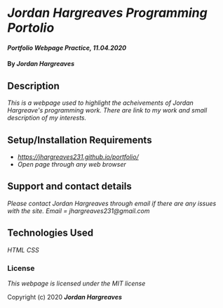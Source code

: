 # _Jordan Hargreaves Programming Portolio_

#### _Portfolio Webpage Practice, 11.04.2020_

#### By _**Jordan Hargreaves**_

## Description

_This is a webpage used to highlight the acheivements of Jordan Hargreave's programming work. There are link to my work and small description of my interests._

## Setup/Installation Requirements

* _https://jhargreaves231.github.io/portfolio/_
* _Open page through any web browser_


## Support and contact details

_Please contact Jordan Hargreaves through email if there are any issues with the site. Email = jhargreaves231@gmail.com_

## Technologies Used

_HTML_
_CSS_

### License

*This webpage is licensed under the MIT license*

Copyright (c) 2020 **_Jordan Hargreaves_**